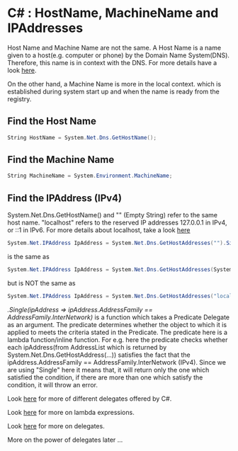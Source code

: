 # C# : HostName, MachineName and IPAddresses

Host Name and Machine Name are not the same. A Host Name is a name given to a host(e.g. computer or phone) by the Domain Name System(DNS). Therefore, this name is in context with the DNS. For more details have a look [here](http://en.wikipedia.org/wiki/Hostname).

On the other hand, a Machine Name is more in the local context. which is established during system start up and when the name is ready from the registry.

## Find the Host Name

```cs
String HostName = System.Net.Dns.GetHostName();
```

## Find the Machine Name

```cs
String MachineName = System.Environment.MachineName;
```

## Find the IPAddress (IPv4)

System.Net.Dns.GetHostName() and "" (Empty String) refer to the same host name.
"localhost" refers to the reserved IP addresses 127.0.0.1 in IPv4, or ::1 in IPv6.
For more details about localhost, take a look [here](http://en.wikipedia.org/wiki/Localhost)

```cs
System.Net.IPAddress IpAddress = System.Net.Dns.GetHostAddresses("").Single(ipAddressFamily => ipAddressFamily.AddressFamily == AddressFamily.InterNetwork);
```

is the same as

```cs
System.Net.IPAddress IpAddress = System.Net.Dns.GetHostAddresses(System.Net.Dns.GetHostName()).Single(ipAddressFamily => ipAddressFamily.AddressFamily == AddressFamily.InterNetwork);
```

but is NOT the same as

```cs
System.Net.IPAddress IpAddress = System.Net.Dns.GetHostAddresses("localhost").Single(ipAddressFamily => ipAddressFamily.AddressFamily == AddressFamily.InterNetwork);
```

<i>.Single(ipAddress => ipAddress.AddressFamily == AddressFamily.InterNetwork)</i> is a function which takes a Predicate Delegate as an argument. The predicate determines whether the object to which it is applied to meets the criteria stated in the Predicate. The predicate here is a lambda function/inline function. For e.g. here the predicate checks whether each ipAddress(from AddressList which is returned by System.Net.Dns.GetHostAddress(...)) satisfies the fact that the ipAddress.AddressFamily == AddressFamily.InterNetwork (IPv4). Since we are using "Single" here it means that, it will return only the one which satisfied the condition, if there are more than one which satisfy the condition, it will throw an error.

Look [here](http://msdn.microsoft.com/en-us/library/system.aspx) for more of different delegates offered by C#.

Look [here](http://msdn.microsoft.com/en-us/library/bb397687.aspx) for more on lambda expressions.

Look [here](http://msdn.microsoft.com/en-us/library/ms173171%28VS.80%29.aspx) for more on delegates.

More on the power of delegates later ...